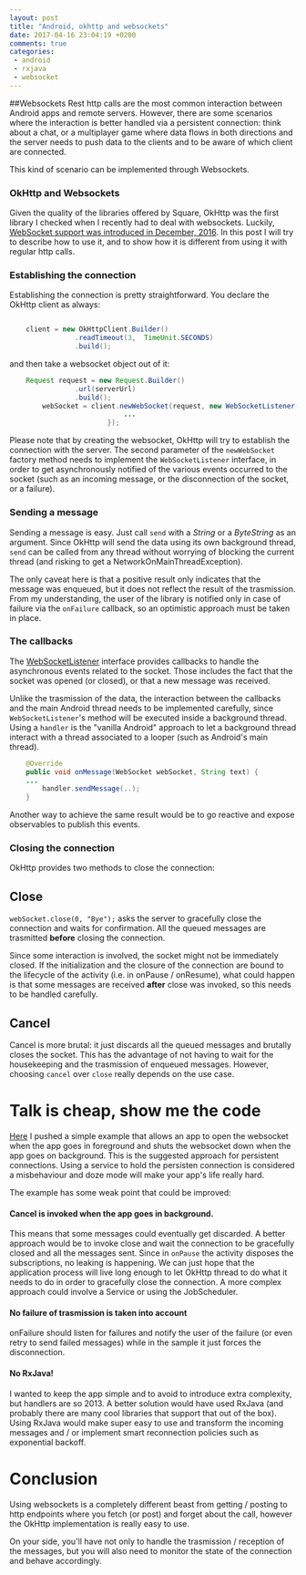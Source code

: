 ```yaml
---
layout: post
title: "Android, okhttp and websockets"
date: 2017-04-16 23:04:19 +0200
comments: true
categories: 
 - android
 - rxjava
 - websocket
---
```

##Websockets
Rest http calls are the most common interaction between Android apps and remote servers. However, there are some scenarios where the interaction is better handled via a persistent connection: think about a chat, or a multiplayer game where data flows in both directions and the server needs to push data to the clients and to be aware of which client are connected.

This kind of scenario can be implemented through Websockets.


### OkHttp and Websockets
Given the quality of the libraries offered by Square, OkHttp was the first library I checked when I recently had to deal with websockets. Luckily, [WebSocket support was introduced in December, 2016](https://medium.com/square-corner-blog/web-sockets-now-shipping-in-okhttp-3-5-463a9eec82d1). In this post I will try to describe how to use it, and to show how it is different from using it with regular http calls. 


### Establishing the connection
Establishing the connection is pretty straightforward. You declare the OkHttp client as always:

```java

	client = new OkHttpClient.Builder()
                .readTimeout(3,  TimeUnit.SECONDS)
                .build();
```

and then take a websocket object out of it:

```java
	Request request = new Request.Builder()
                .url(serverUrl)
                .build();
        webSocket = client.newWebSocket(request, new WebSocketListener() {
							...
						});
```

Please note that by creating the websocket, OkHttp will try to establish the connection with the server. The second parameter of the ``newWebSocket`` factory method needs to implement the ``WebSocketListener`` interface, in order to get asynchronously notified of the various events occurred to the socket (such as an incoming message, or the disconnection of the socket, or a failure).


### Sending a message
Sending a message is easy. Just call ```send``` with a _String_ or a _ByteString_ as an argument. Since OkHttp will send the data using its own background thread, ```send``` can be called from any thread without worrying of blocking the current thread (and risking to get a NetworkOnMainThreadException). 

The only caveat here is that a positive result only indicates that the message was enqueued, but it does not reflect the result of the trasmission. From my understanding, the user of the library is notified only in case of failure via the ```onFailure``` callback, so an optimistic approach must be taken in place.  


### The callbacks
The [WebSocketListener](https://github.com/square/okhttp/blob/master/okhttp/src/main/java/okhttp3/WebSocketListener.java) interface provides callbacks to handle the asynchronous events related to the socket. Those includes the fact that the socket was opened (or closed), or that a new message was received.

Unlike the trasmission of the data, the interaction between the callbacks and the main Android thread needs to be implemented carefully, since ```WebSocketListener```'s method will be executed inside a background thread. Using a ```handler``` is the "vanilla Android" approach to let a background thread interact with a thread associated to a looper (such as Android's main thread).


```java
    @Override
    public void onMessage(WebSocket webSocket, String text) {
	...
        handler.sendMessage(..);
    }
```

Another way to achieve the same result would be to go reactive and expose observables to publish this events.

### Closing the connection
OkHttp provides two methods to close the connection:

## Close
```webSocket.close(0, "Bye");``` asks the server to gracefully close the connection and waits for confirmation. 
All the queued messages are trasmitted **before** closing the connection.

Since some interaction is involved, the socket might not be immediately closed. If the initialization and the closure of the connection are bound to the lifecycle of the activity (i.e. in onPause / onResume), what could happen is that some messages are received **after** close was invoked, so this needs to be handled carefully.

## Cancel
Cancel is more brutal: it just discards all the queued messages and brutally closes the socket. This has the advantage of not having to wait for the housekeeping and the trasmission of enqueued messages. However, choosing ```cancel``` over ```close``` really depends on the use case. 

# Talk is cheap, show me the code
[Here](https://github.com/fedepaol/websocket-sample) I pushed a simple example that allows an app to open the websocket when the app goes in foreground and shuts the websocket down when the app goes on background. This is the suggested approach for persistent connections. Using a service to hold the persisten connection is considered a misbehaviour and doze mode will make your app's life really hard.


The example has some weak point that could be improved:

#### Cancel is invoked when the app goes in background. 
This means that some messages could eventually get discarded. A better approach would be to invoke close and wait the connection to be gracefully closed and all the messages sent. Since in ```onPause``` the activity disposes the subscriptions, no leaking is happening. We can just hope that the application process will live long enough to let OkHttp thread to do what it needs to do in order to gracefully close the connection. A more complex approach could involve a Service or using the JobScheduler.

#### No failure of trasmission is taken into account
onFailure should listen for failures and notify the user of the failure (or even retry to send failed messages) while in the sample it just forces the disconnection.

#### No RxJava!
I wanted to keep the app simple and to avoid to introduce extra complexity, but handlers are so 2013. A better solution would have used RxJava (and probably there are many cool libraries that support that out of the box). Using RxJava would make super easy to use and transform the incoming messages and / or implement smart reconnection policies such as exponential backoff.


# Conclusion
Using websockets is a completely different beast from getting / posting to http endpoints where you fetch (or post) and forget about the call, however the OkHttp implementation is really easy to use.

On your side, you'll have not only to handle the trasmission / reception of the messages, but you will also need to monitor the state of the connection and behave accordingly. 



